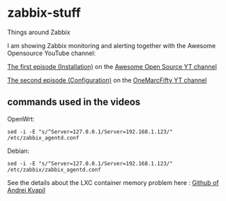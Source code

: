 # zabbix-stuff
Things around Zabbix

I am showing Zabbix monitoring and alerting together with the Awesome Opensource YouTube channel:

[The first episode (Installation)](https://youtu.be/ec2G1PeLS5k) on the [Awesome Open Source YT channel](https://www.youtube.com/c/AwesomeOpenSource)

[The second episode (Configuration)](https://www.youtube.com/watch?v=DFdDEf5iib4) on the [OneMarcFifty YT channel](https://www.youtube.com/c/OneMarcFifty)

## commands used in the videos

OpenWrt: 

    sed -i -E "s/^Server=127.0.0.1/Server=192.168.1.123/" /etc/zabbix_agentd.conf

Debian:  

    sed -i -E "s/^Server=127.0.0.1/Server=192.168.1.123/" /etc/zabbix/zabbix_agentd.conf


See the details about the LXC container memory problem here : 
[Github of Andrei Kvapil](https://github.com/kvaps/zabbix-linux-container-template)


